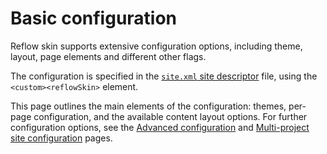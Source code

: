 # Basic configuration

Reflow skin supports extensive configuration options, including theme, layout, page elements
and different other flags.

The configuration is specified in the [`site.xml` site descriptor][site-xml] file,
using the `<custom><reflowSkin>` element.

This page outlines the main elements of the configuration: themes, per-page configuration, and
the available content layout options. For further configuration options, see the
[Advanced configuration][advanced] and [Multi-project site configuration][multi-proj] pages.

[site-xml]: http://maven.apache.org/doxia/doxia-sitetools/doxia-decoration-model/decoration.html
[advanced]: advanced.html
[multi-proj]: multi-project.html
